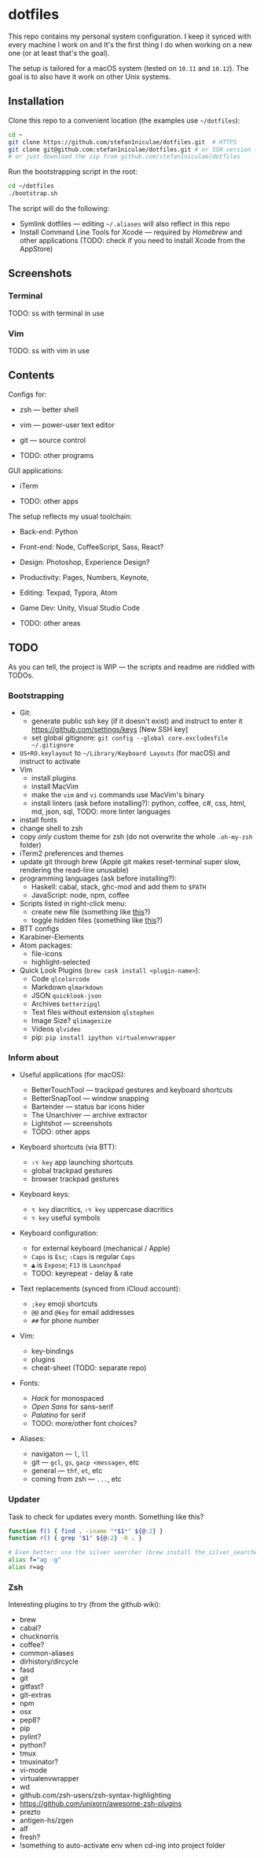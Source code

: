 # dotfiles

This repo contains my personal system configuration. I keep it synced with every machine I work on and It's the first thing I do when working on a new one (or at least that's the goal).

The setup is tailored for a macOS system (tested on `10.11` and `10.12`). The goal is to also have it work on other Unix systems.



## Installation

Clone this repo to a convenient location (the examples use `~/dotfiles`):

```bash
cd ~
git clone https://github.com/stefan1niculae/dotfiles.git  # HTTPS
git clone git@github.com:stefan1niculae/dotfiles.git # or SSH version (if you configured it already)
# or just download the zip from github.com/stefan1niculae/dotfiles
```

Run the bootstrapping script in the root:

```bash
cd ~/dotfiles
./bootstrap.sh
```

The script will do the following:

- Symlink dotfiles — editing `~/.aliases` will also reflect in this repo
- Install Command Line Tools for Xcode — required by _Homebrew_ and other applications (TODO: check if you need to install Xcode from the AppStore)



## Screenshots

### Terminal

TODO: ss with terminal in use

### Vim

TODO: ss with vim in use



## Contents

Configs for:

* zsh — better shell

* vim — power-user text editor

* git — source control

* TODO: other programs





GUI applications:

* iTerm

* TODO: other apps





The setup reflects my usual toolchain:

* Back-end: Python

* Front-end: Node, CoffeeScript, Sass, React?

* Design: Photoshop, Experience Design?

* Productivity: Pages, Numbers, Keynote, 

* Editing: Texpad, Typora, Atom

* Game Dev: Unity, Visual Studio Code

* TODO: other areas




## TODO

As you can tell, the project is WIP — the scripts and readme are riddled with TODOs.

### Bootstrapping

* Git:
  * generate public ssh key (if it doesn't exist) and instruct to enter it https://github.com/settings/keys [New SSH key]
  * set global gitignore: `git config --global core.excludesfile ~/.gitignore`
* `US+RO.keylayout` to `~/Library/Keyboard Layouts` (for macOS) and instruct to activate
* Vim
  * install plugins
  * install MacVim
  * make the `vim` and `vi` commands use MacVim's binary
  * install linters (ask before installing?): python, coffee, c#, css, html, md, json, sql, TODO: more linter languages
* install fonts
* change shell to zsh
* copy _only_ custom theme for zsh (do not overwrite the whole `.oh-my-zsh` folder)
* iTerm2 preferences and themes
* update git through brew (Apple git makes reset-terminal super slow, rendering the read-line unusable)
* programming languages (ask before installing?):
  * Haskell: cabal, stack, ghc-mod and add them to `$PATH`
  * JavaScript: node, npm, coffee
* Scripts listed in right-click menu:
  * create new file (something like [this](http://hints.macworld.com/article.php?story=20100509134904820)?)
  * toggle hidden files (something like [this](https://blog.bertvanlangen.com/articles/toggle-hidden-files-finder-os-x-10-10-yosemite/)?)
* BTT configs
* Karabiner-Elements
* Atom packages:
  * file-icons
  * highlight-selected
* Quick Look Plugins (`brew cask install <plugin-name>`):
  * Code `qlcolorcode`
  * Markdown `qlmarkdown`
  * JSON `quicklook-json`
  * Archives `betterzipql`
  * Text files without extension `qlstephen`
  * Image Size? `qlimagesize`
  * Videos `qlvideo`
  * pip: `pip install ipython virtualenvwrapper`




### Inform about

* Useful applications (for macOS):

  * BetterTouchTool — trackpad gestures and keyboard shortcuts
  * BetterSnapTool — window snapping
  * Bartender — status bar icons hider
  * The Unarchiver — archive extractor
  * Lightshot — screenshots
  * TODO: other apps

* Keyboard shortcuts (via BTT):

  - `⇧⌥ key` app launching shortcuts
  - global trackpad gestures
  - browser trackpad gestures

* Keyboard keys:
  * `⌥ key` diacritics, `⇧⌥ key` uppercase diacritics
  * `⌥ key` useful symbols

* Keyboard configuration:

  * for external keyboard (mechanical / Apple)
  * `Caps` is `Esc`; `⇧Caps` is regular `Caps`
  * `⏏` is `Expose`; `F13` is `Launchpad`
  * TODO:   keyrepeat - delay & rate

* Text replacements (synced from iCloud account):

  * `;key` emoji shortcuts
  * `@@` and `@key` for email addresses
  * `##` for phone number

* Vim:

  * key-bindings
  * plugins
  * cheat-sheet (TODO: separate repo)

* Fonts:

  * _Hack_ for monospaced
  * _Open Sans_ for sans-serif
  * _Palatino_ for serif
  * TODO: more/other font choices?

* Aliases:

  * navigaton — `l`, `ll`
  * git — `gcl`, `gs`, `gacp <message>`, etc
  * general — `thf`, `et`, etc
  * coming from zsh — `...`, etc




### Updater

Task to check for updates every month. Something like this?
```bash
function f() { find . -iname "*$1*" ${@:2} }
function r() { grep "$1" ${@:2} -R . }

# Even better: use the silver searcher (brew install the_silver_searcher)
alias f="ag -g"
alias r=ag
```


### Zsh

Interesting plugins to try (from the github wiki):

* brew
* cabal?
* chucknorris
* coffee?
* common-aliases
* dirhistory/dircycle
* fasd
* git
* gitfast?
* git-extras
* npm
* osx
* pep8?
* pip
* pylint?
* python?
* tmux
* tmuxinator?
* vi-mode
* virtualenvwrapper
* wd
* github.com/zsh-users/zsh-syntax-highlighting
* https://github.com/unixorn/awesome-zsh-plugins
* prezto
* antigen-hs/zgen
* alf
* fresh?
* !something to auto-activate env when cd-ing into project folder
